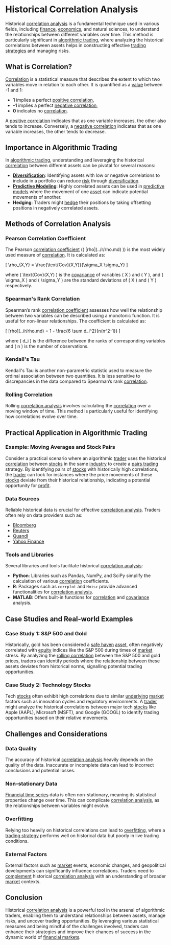 # Historical Correlation Analysis

Historical [correlation analysis](../c/correlation_analysis.md) is a fundamental technique used in various fields, including [finance](../f/finance.md), [economics](../e/economics.md), and natural sciences, to understand the relationships between different variables over time. This method is particularly significant in [algorithmic trading](../a/algorithmic_trading.md), where analyzing the historical correlations between assets helps in constructing effective [trading strategies](../t/trading_strategies.md) and managing risks. 

## What is Correlation?

[Correlation](../c/correlation.md) is a statistical measure that describes the extent to which two variables move in relation to each other. It is quantified as a [value](../v/value.md) between -1 and 1:

- **1** implies a perfect [positive correlation](../p/positive_correlation.md),
- **-1** implies a perfect [negative correlation](../n/negative_correlation.md),
- **0** indicates no [correlation](../c/correlation.md).

A [positive correlation](../p/positive_correlation.md) indicates that as one variable increases, the other also tends to increase. Conversely, a [negative correlation](../n/negative_correlation.md) indicates that as one variable increases, the other tends to decrease.

## Importance in Algorithmic Trading

In [algorithmic trading](../a/algorithmic_trading.md), understanding and leveraging the historical [correlation](../c/correlation.md) between different assets can be pivotal for several reasons:

- **[Diversification](../d/diversification.md)**: Identifying assets with low or negative correlations to include in a portfolio can reduce [risk](../r/risk.md) through [diversification](../d/diversification.md).
- **[Predictive Modeling](../p/predictive_modeling.md)**: Highly correlated assets can be used in [predictive models](../p/predictive_models_in_trading.md) where the movement of one [asset](../a/asset.md) can indicate potential movements of another.
- **Hedging**: Traders might [hedge](../h/hedge.md) their positions by taking offsetting positions in negatively correlated assets.

## Methods of Correlation Analysis

### Pearson Correlation Coefficient

The Pearson [correlation coefficient](../c/correlation_coefficient.md) (\( \[rho](../r/rho.md) \)) is the most widely used measure of [correlation](../c/correlation.md). It is calculated as:

\[ \rho_{X,Y} = \frac{\text{Cov}(X,Y)}{\sigma_X \sigma_Y} \]

where \( \text{Cov}(X,Y) \) is the [covariance](../c/covariance.md) of variables \( X \) and \( Y \), and \( \sigma_X \) and \( \sigma_Y \) are the standard deviations of \( X \) and \( Y \) respectively.

### Spearman's Rank Correlation

Spearman’s rank [correlation coefficient](../c/correlation_coefficient.md) assesses how well the relationship between two variables can be described using a monotonic function. It is useful for non-linear relationships. The coefficient is calculated as:

\[ \[rho](../r/rho.md) = 1 - \frac{6 \sum d_i^2}{n(n^2-1)} \]

where \( d_i \) is the difference between the ranks of corresponding variables and \( n \) is the number of observations.

### Kendall's Tau

Kendall's Tau is another non-parametric statistic used to measure the ordinal association between two quantities. It is less sensitive to discrepancies in the data compared to Spearman’s rank [correlation](../c/correlation.md).

### Rolling Correlation

Rolling [correlation analysis](../c/correlation_analysis.md) involves calculating the [correlation](../c/correlation.md) over a moving window of time. This method is particularly useful for identifying how correlations evolve over time.

## Practical Application in Algorithmic Trading

### Example: Moving Averages and Stock Pairs

Consider a practical scenario where an algorithmic [trader](../t/trader.md) uses the historical [correlation](../c/correlation.md) between [stocks](../s/stock.md) in the same [industry](../i/industry.md) to create a [pairs trading](../p/pairs_trading.md) strategy. By identifying pairs of [stocks](../s/stock.md) with historically high correlations, the [trader](../t/trader.md) can look for instances where the price movements of these [stocks](../s/stock.md) deviate from their historical relationship, indicating a potential opportunity for [profit](../p/profit.md).

### Data Sources

Reliable historical data is crucial for effective [correlation analysis](../c/correlation_analysis.md). Traders often rely on data providers such as:

- [Bloomberg](https://www.bloomberg.com/)
- [Reuters](https://www.reuters.com/)
- [Quandl](https://www.quandl.com/)
- [Yahoo Finance](https://finance.yahoo.com/)

### Tools and Libraries

Several libraries and tools facilitate historical [correlation analysis](../c/correlation_analysis.md):

- **Python**: Libraries such as Pandas, NumPy, and SciPy simplify the calculation of various [correlation](../c/correlation.md) coefficients.
- **R**: Packages such as `corrplot` and `Hmisc` provide advanced functionalities for [correlation analysis](../c/correlation_analysis.md).
- **MATLAB**: Offers built-in functions for [correlation](../c/correlation.md) and [covariance](../c/covariance.md) analysis.

## Case Studies and Real-world Examples

### Case Study 1: S&P 500 and Gold

Historically, gold has been considered a [safe haven](../s/safe_haven.md) [asset](../a/asset.md), often negatively correlated with [equity](../e/equity.md) indices like the S&P 500 during times of [market](../m/market.md) stress. By analyzing the [rolling correlation](../r/rolling_correlation.md) between the S&P 500 and gold prices, traders can identify periods where the relationship between these assets deviates from historical norms, signalling potential trading opportunities.

### Case Study 2: Technology Stocks

Tech [stocks](../s/stock.md) often exhibit high correlations due to similar [underlying](../u/underlying.md) [market](../m/market.md) factors such as innovation cycles and regulatory environments. A [trader](../t/trader.md) might analyze the historical correlations between major tech [stocks](../s/stock.md) like Apple (AAPL), Microsoft (MSFT), and Google (GOOGL) to identify trading opportunities based on their relative movements.

## Challenges and Considerations

### Data Quality

The accuracy of historical [correlation analysis](../c/correlation_analysis.md) heavily depends on the quality of the data. Inaccurate or incomplete data can lead to incorrect conclusions and potential losses.

### Non-stationary Data

[Financial time series](../f/financial_time_series.md) data is often non-stationary, meaning its statistical properties change over time. This can complicate [correlation analysis](../c/correlation_analysis.md), as the relationships between variables might evolve.

### Overfitting

Relying too heavily on historical correlations can lead to [overfitting](../o/overfitting.md), where a [trading strategy](../t/trading_strategy.md) performs well on historical data but poorly in live trading conditions. 

### External Factors

External factors such as [market](../m/market.md) events, economic changes, and geopolitical developments can significantly influence correlations. Traders need to [complement](../c/complement.md) historical [correlation analysis](../c/correlation_analysis.md) with an understanding of broader [market](../m/market.md) contexts.

## Conclusion

Historical [correlation analysis](../c/correlation_analysis.md) is a powerful tool in the arsenal of algorithmic traders, enabling them to understand relationships between assets, manage risks, and uncover trading opportunities. By leveraging various statistical measures and being mindful of the challenges involved, traders can enhance their strategies and improve their chances of success in the dynamic world of [financial markets](../f/financial_market.md).
